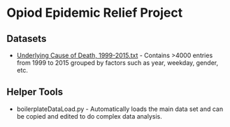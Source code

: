 # Opiod Epidemic Relief Project

## Datasets
* [Underlying Cause of Death, 1999-2015.txt](https://github.com/huberf/cdc-opiod-data-project/blob/master/Underlying%20Cause%20of%20Death%2C%201999-2015.txt) - Contains >4000 entries from 1999 to
  2015 grouped by factors such as year, weekday, gender, etc.

## Helper Tools
* boilerplateDataLoad.py - Automatically loads the main data set and can be
  copied and edited to do complex data analysis.
